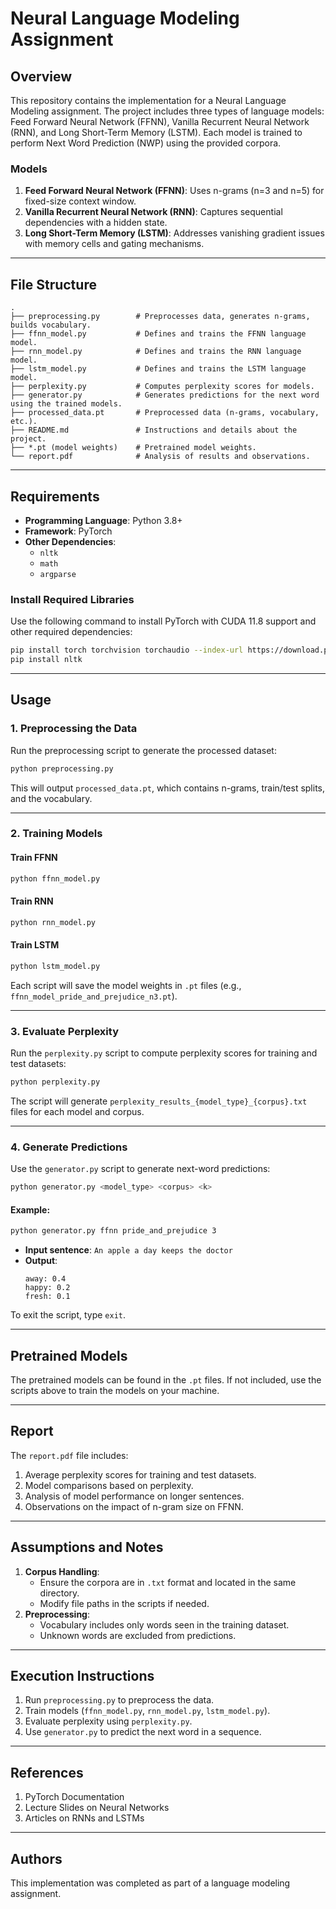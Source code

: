 # Neural Language Modeling Assignment

## Overview

This repository contains the implementation for a Neural Language Modeling assignment. The project includes three types of language models: Feed Forward Neural Network (FFNN), Vanilla Recurrent Neural Network (RNN), and Long Short-Term Memory (LSTM). Each model is trained to perform Next Word Prediction (NWP) using the provided corpora.

### Models
1. **Feed Forward Neural Network (FFNN)**: Uses n-grams (n=3 and n=5) for fixed-size context window.
2. **Vanilla Recurrent Neural Network (RNN)**: Captures sequential dependencies with a hidden state.
3. **Long Short-Term Memory (LSTM)**: Addresses vanishing gradient issues with memory cells and gating mechanisms.

---

## File Structure

```
.
├── preprocessing.py        # Preprocesses data, generates n-grams, builds vocabulary.
├── ffnn_model.py           # Defines and trains the FFNN language model.
├── rnn_model.py            # Defines and trains the RNN language model.
├── lstm_model.py           # Defines and trains the LSTM language model.
├── perplexity.py           # Computes perplexity scores for models.
├── generator.py            # Generates predictions for the next word using the trained models.
├── processed_data.pt       # Preprocessed data (n-grams, vocabulary, etc.).
├── README.md               # Instructions and details about the project.
├── *.pt (model weights)    # Pretrained model weights.
└── report.pdf              # Analysis of results and observations.
```

---

## Requirements

- **Programming Language**: Python 3.8+
- **Framework**: PyTorch
- **Other Dependencies**:
  - `nltk`
  - `math`
  - `argparse`

### Install Required Libraries

Use the following command to install PyTorch with CUDA 11.8 support and other required dependencies:

```bash
pip install torch torchvision torchaudio --index-url https://download.pytorch.org/whl/cu118
pip install nltk
```

---

## Usage

### 1. Preprocessing the Data

Run the preprocessing script to generate the processed dataset:

```bash
python preprocessing.py
```

This will output `processed_data.pt`, which contains n-grams, train/test splits, and the vocabulary.

---

### 2. Training Models

#### Train FFNN
```bash
python ffnn_model.py
```

#### Train RNN
```bash
python rnn_model.py
```

#### Train LSTM
```bash
python lstm_model.py
```

Each script will save the model weights in `.pt` files (e.g., `ffnn_model_pride_and_prejudice_n3.pt`).

---

### 3. Evaluate Perplexity

Run the `perplexity.py` script to compute perplexity scores for training and test datasets:

```bash
python perplexity.py
```

The script will generate `perplexity_results_{model_type}_{corpus}.txt` files for each model and corpus.

---

### 4. Generate Predictions

Use the `generator.py` script to generate next-word predictions:

```bash
python generator.py <model_type> <corpus> <k>
```

#### Example:
```bash
python generator.py ffnn pride_and_prejudice 3
```

- **Input sentence**: `An apple a day keeps the doctor`
- **Output**:
  ```
  away: 0.4
  happy: 0.2
  fresh: 0.1
  ```

To exit the script, type `exit`.

---

## Pretrained Models

The pretrained models can be found in the `.pt` files. If not included, use the scripts above to train the models on your machine.

---

## Report

The `report.pdf` file includes:

1. Average perplexity scores for training and test datasets.
2. Model comparisons based on perplexity.
3. Analysis of model performance on longer sentences.
4. Observations on the impact of n-gram size on FFNN.

---

## Assumptions and Notes

1. **Corpus Handling**: 
   - Ensure the corpora are in `.txt` format and located in the same directory.
   - Modify file paths in the scripts if needed.
2. **Preprocessing**:
   - Vocabulary includes only words seen in the training dataset.
   - Unknown words are excluded from predictions.

---

## Execution Instructions

1. Run `preprocessing.py` to preprocess the data.
2. Train models (`ffnn_model.py`, `rnn_model.py`, `lstm_model.py`).
3. Evaluate perplexity using `perplexity.py`.
4. Use `generator.py` to predict the next word in a sequence.

---

## References

1. PyTorch Documentation
2. Lecture Slides on Neural Networks
3. Articles on RNNs and LSTMs

---

## Authors

This implementation was completed as part of a language modeling assignment.
